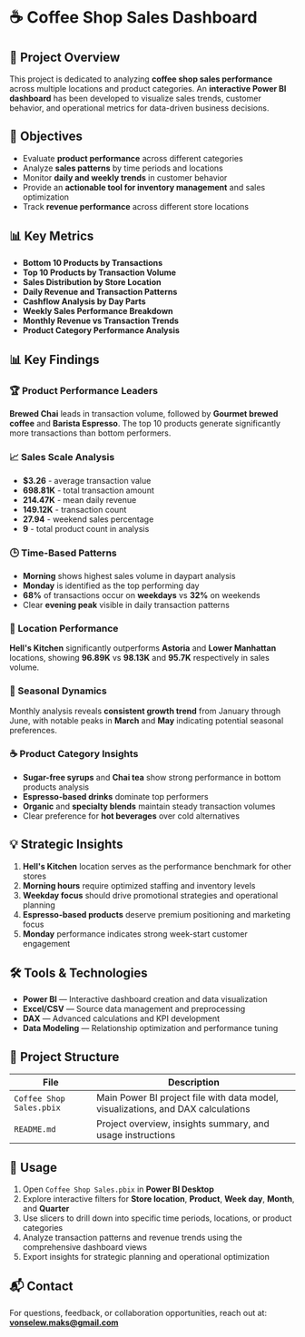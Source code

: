 # ☕ Coffee Shop Sales Dashboard

## 📌 Project Overview
This project is dedicated to analyzing **coffee shop sales performance** across multiple locations and product categories. An **interactive Power BI dashboard** has been developed to visualize sales trends, customer behavior, and operational metrics for data-driven business decisions.

## 🎯 Objectives
* Evaluate **product performance** across different categories
* Analyze **sales patterns** by time periods and locations
* Monitor **daily and weekly trends** in customer behavior  
* Provide an **actionable tool for inventory management** and sales optimization
* Track **revenue performance** across different store locations

## 📊 Key Metrics
* **Bottom 10 Products by Transactions**
* **Top 10 Products by Transaction Volume**
* **Sales Distribution by Store Location** 
* **Daily Revenue and Transaction Patterns**
* **Cashflow Analysis by Day Parts**
* **Weekly Sales Performance Breakdown**
* **Monthly Revenue vs Transaction Trends**
* **Product Category Performance Analysis**

## 📊 Key Findings

### 🏆 Product Performance Leaders
**Brewed Chai** leads in transaction volume, followed by **Gourmet brewed coffee** and **Barista Espresso**. The top 10 products generate significantly more transactions than bottom performers.

### 📈 Sales Scale Analysis  
* **$3.26** - average transaction value
* **698.81K** - total transaction amount
* **214.47K** - mean daily revenue
* **149.12K** - transaction count
* **27.94** - weekend sales percentage
* **9** - total product count in analysis

### 🕒 Time-Based Patterns
* **Morning** shows highest sales volume in daypart analysis
* **Monday** is identified as the top performing day
* **68%** of transactions occur on **weekdays** vs **32%** on weekends
* Clear **evening peak** visible in daily transaction patterns

### 🏪 Location Performance
**Hell's Kitchen** significantly outperforms **Astoria** and **Lower Manhattan** locations, showing **96.89K** vs **98.13K** and **95.7K** respectively in sales volume.

### 📅 Seasonal Dynamics  
Monthly analysis reveals **consistent growth trend** from January through June, with notable peaks in **March** and **May** indicating potential seasonal preferences.

### ☕ Product Category Insights
* **Sugar-free syrups** and **Chai tea** show strong performance in bottom products analysis
* **Espresso-based drinks** dominate top performers
* **Organic** and **specialty blends** maintain steady transaction volumes
* Clear preference for **hot beverages** over cold alternatives

## 💡 Strategic Insights
1. **Hell's Kitchen** location serves as the performance benchmark for other stores
2. **Morning hours** require optimized staffing and inventory levels  
3. **Weekday focus** should drive promotional strategies and operational planning
4. **Espresso-based products** deserve premium positioning and marketing focus
5. **Monday** performance indicates strong week-start customer engagement

## 🛠️ Tools & Technologies
* **Power BI** — Interactive dashboard creation and data visualization
* **Excel/CSV** — Source data management and preprocessing  
* **DAX** — Advanced calculations and KPI development
* **Data Modeling** — Relationship optimization and performance tuning

## 📂 Project Structure
| File | Description |
|------|-------------|
| `Coffee Shop Sales.pbix` | Main Power BI project file with data model, visualizations, and DAX calculations |
| `README.md` | Project overview, insights summary, and usage instructions |

## 🚀 Usage
1. Open `Coffee Shop Sales.pbix` in **Power BI Desktop**
2. Explore interactive filters for **Store location**, **Product**, **Week day**, **Month**, and **Quarter**
3. Use slicers to drill down into specific time periods, locations, or product categories
4. Analyze transaction patterns and revenue trends using the comprehensive dashboard views
5. Export insights for strategic planning and operational optimization

## 📬 Contact
For questions, feedback, or collaboration opportunities, reach out at: **vonselew.maks@gmail.com**
